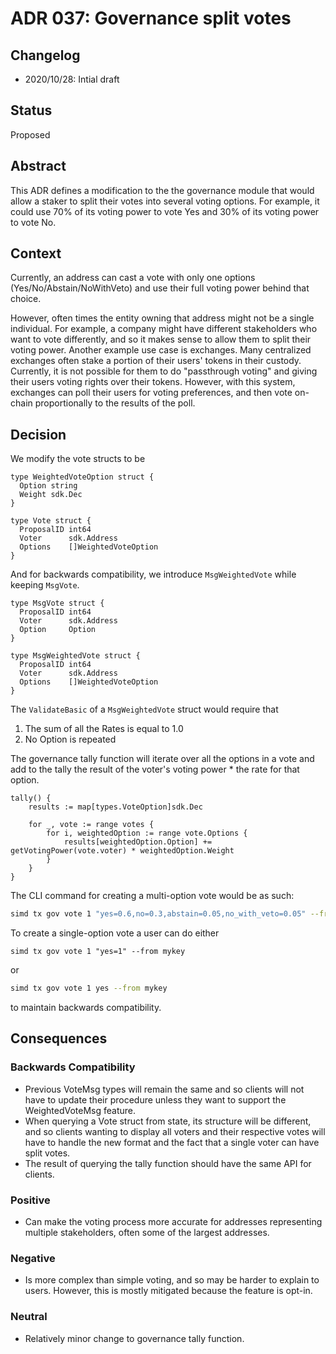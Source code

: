 # ADR 037: Governance split votes

## Changelog

- 2020/10/28: Intial draft

## Status

Proposed

## Abstract

This ADR defines a modification to the the governance module that would allow a staker to split their votes into several voting options. For example, it could use 70% of its voting power to vote Yes and 30% of its voting power to vote No.

## Context

Currently, an address can cast a vote with only one options (Yes/No/Abstain/NoWithVeto) and use their full voting power behind that choice.

However, often times the entity owning that address might not be a single individual.  For example, a company might have different stakeholders who want to vote differently, and so it makes sense to allow them to split their voting power.  Another example use case is exchanges.  Many centralized exchanges often stake a portion of their users' tokens in their custody.  Currently, it is not possible for them to do "passthrough voting" and giving their users voting rights over their tokens.  However, with this system, exchanges can poll their users for voting preferences, and then vote on-chain proportionally to the results of the poll.

## Decision

We modify the vote structs to be

```
type WeightedVoteOption struct {
  Option string
  Weight sdk.Dec
}

type Vote struct {
  ProposalID int64
  Voter      sdk.Address
  Options    []WeightedVoteOption
}
```

And for backwards compatibility, we introduce `MsgWeightedVote` while keeping `MsgVote`.
```
type MsgVote struct {
  ProposalID int64
  Voter      sdk.Address
  Option     Option
}

type MsgWeightedVote struct {
  ProposalID int64
  Voter      sdk.Address
  Options    []WeightedVoteOption
}
```

The `ValidateBasic` of a `MsgWeightedVote` struct would require that
1. The sum of all the Rates is equal to 1.0
2. No Option is repeated

The governance tally function will iterate over all the options in a vote and add to the tally the result of the voter's voting power * the rate for that option.

```
tally() {
    results := map[types.VoteOption]sdk.Dec

    for _, vote := range votes {
        for i, weightedOption := range vote.Options {
            results[weightedOption.Option] += getVotingPower(vote.voter) * weightedOption.Weight
        }
    }
}
```

The CLI command for creating a multi-option vote would be as such:
```sh
simd tx gov vote 1 "yes=0.6,no=0.3,abstain=0.05,no_with_veto=0.05" --from mykey
```

To create a single-option vote a user can do either
```
simd tx gov vote 1 "yes=1" --from mykey
```

or 

```sh
simd tx gov vote 1 yes --from mykey
```

to maintain backwards compatibility.


## Consequences

### Backwards Compatibility
- Previous VoteMsg types will remain the same and so clients will not have to update their procedure unless they want to support the WeightedVoteMsg feature.
- When querying a Vote struct from state, its structure will be different, and so clients wanting to display all voters and their respective votes will have to handle the new format and the fact that a single voter can have split votes.
- The result of querying the tally function should have the same API for clients.

### Positive
- Can make the voting process more accurate for addresses representing multiple stakeholders, often some of the largest addresses.

### Negative
- Is more complex than simple voting, and so may be harder to explain to users.  However, this is mostly mitigated because the feature is opt-in.

### Neutral
- Relatively minor change to governance tally function.
